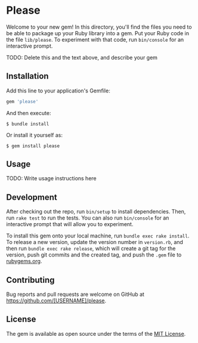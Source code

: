 # Please

Welcome to your new gem! In this directory, you'll find the files you need to be able to package up your Ruby library into a gem. Put your Ruby code in the file `lib/please`. To experiment with that code, run `bin/console` for an interactive prompt.

TODO: Delete this and the text above, and describe your gem

## Installation

Add this line to your application's Gemfile:

```ruby
gem 'please'
```

And then execute:

    $ bundle install

Or install it yourself as:

    $ gem install please

## Usage

TODO: Write usage instructions here

## Development

After checking out the repo, run `bin/setup` to install dependencies. Then, run `rake test` to run the tests. You can also run `bin/console` for an interactive prompt that will allow you to experiment.

To install this gem onto your local machine, run `bundle exec rake install`. To release a new version, update the version number in `version.rb`, and then run `bundle exec rake release`, which will create a git tag for the version, push git commits and the created tag, and push the `.gem` file to [rubygems.org](https://rubygems.org).

## Contributing

Bug reports and pull requests are welcome on GitHub at https://github.com/[USERNAME]/please.

## License

The gem is available as open source under the terms of the [MIT License](https://opensource.org/licenses/MIT).
